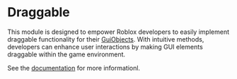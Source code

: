 # Draggable

This module is designed to empower Roblox developers to easily implement draggable functionality for their [GuiObjects](https://create.roblox.com/docs/reference/engine/classes/GuiObject). With intuitive methods, developers can enhance user interactions by making GUI elements draggable within the game environment.

See the [documentation](https://makerdoe.github.io/Draggable/) for more informationl.

